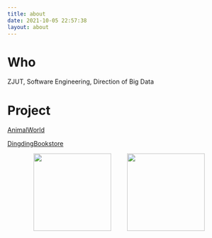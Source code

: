 ```yaml
---
title: about
date: 2021-10-05 22:57:38
layout: about
---
```


# Who
ZJUT, Software Engineering, Direction of Big Data

# Project

[AnimalWorld](https://kk1024.cool/AnimalWorld/)

[DingdingBookstore](https://kk1024.cool/DingdingBookstore/)

<div align="center">
    <span>&emsp;&emsp;</span>
    <img height="175px" src="https://github-readme-stats.vercel.app/api?username=Kukukukiki192&theme=tokyonight&count_private=true&show_icons=true&hide_border=true" />
    <span>&emsp;&emsp;</span>
    <img height="175px" src="https://github-readme-stats.vercel.app/api/top-langs/?username=Kukukukiki192&theme=tokyonight&count_private=true&layout=compact&langs_count=8&hide_border=true" />
    <span>&emsp;&emsp;</span>
</div>